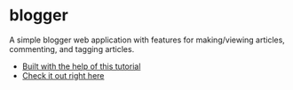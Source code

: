 # blogger
A simple blogger web application with features for making/viewing articles, commenting, and tagging articles. 
* [Built with the help of this tutorial](http://tutorials.jumpstartlab.com/projects/blogger.html)
* [Check it out right here](https://lit-meadow-3890.herokuapp.com/articles/1)
